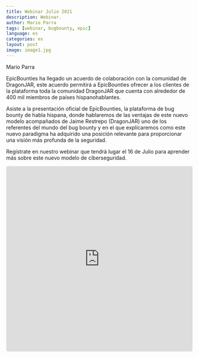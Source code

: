 ```yaml
---
title: Webinar Julio 2021
description: Webinar.
author: Mario Parra
tags: [webinar, bugbounty, epic]
language: es
categories: es
layout: post
image: image1.jpg
---
```

Mario Parra

EpicBounties ha llegado un acuerdo de colaboración con la comunidad de DragonJAR, este acuerdo permitirá a EpicBounties ofrecer a los clientes de la plataforma toda la comunidad DragonJAR que cuenta con alrededor de 400 mil miembros de países hispanohablantes.
   
Asiste a la presentación oficial de EpicBounties, la plataforma de bug bounty de habla hispana, donde hablaremos de las ventajas de este nuevo modelo acompañados de Jaime Restrepo (DragonJAR) uno de los referentes del mundo del bug bounty y en el que explicaremos como este nuevo paradigma ha adquirido una posición relevante para proporcionar una visión más profunda de la seguridad. 

Regístrate en nuestro webinar que tendrá lugar el 16 de Julio para aprender más sobre este nuevo modelo de ciberseguridad.

<iframe
  src="https://lu.ma/embed-checkout/evt-f4DEN0HcrsPOVrG"
  width="100%"
  height="500"
  frameborder="0"
  style="border:1px solid #bfcbda88;border-radius:4px;"
  allowfullscreen=""
  aria-hidden="false"
  tabindex="0"
></iframe>
